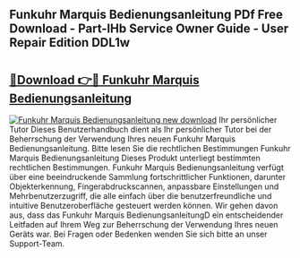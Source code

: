 ## Funkuhr Marquis Bedienungsanleitung PDf Free Download - Part-lHb Service Owner Guide - User Repair Edition DDL1w

# <h2><a href="http://df5h4lo.blite.top/?on=Funkuhr+Marquis+Bedienungsanleitung">🔗Download 👉🔴 Funkuhr Marquis Bedienungsanleitung</a></h2>

[![Funkuhr Marquis Bedienungsanleitung new download](https://i.imgur.com/lujVjoI.png)](http://df5h4lo.blite.top/?on=Funkuhr+Marquis+Bedienungsanleitung)
Ihr persönlicher Tutor Dieses Benutzerhandbuch dient als Ihr persönlicher Tutor bei der Beherrschung der Verwendung Ihres neuen Funkuhr Marquis Bedienungsanleitung. Bitte lesen Sie die rechtlichen Bestimmungen Funkuhr Marquis Bedienungsanleitung Dieses Produkt unterliegt bestimmten rechtlichen Bestimmungen. Funkuhr Marquis Bedienungsanleitung verfügt über eine beeindruckende Sammlung fortschrittlicher Funktionen, darunter Objekterkennung, Fingerabdruckscannen, anpassbare Einstellungen und Mehrbenutzerzugriff, die alle einfach über die benutzerfreundliche und intuitive Benutzeroberfläche gesteuert werden können. Wir gehen davon aus, dass das Funkuhr Marquis BedienungsanleitungD ein entscheidender Leitfaden auf Ihrem Weg zur Beherrschung der Verwendung Ihres neuen Geräts war. Bei Fragen oder Bedenken wenden Sie sich bitte an unser Support-Team.

